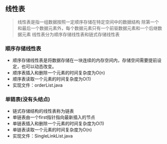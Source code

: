## 线性表
> 线性表是指一组数据按照一定顺序存储在特定空间中的数据结构
> 除第一个和最后一个数据元素外，每个数据元素只有一个前驱数据元素和一个后继数据元素
> 线性表分为顺序存储线性表和链式存储线性表
### 顺序存储线性表
- 顺序存储线性表是将数据存储在一块连续的内存空间内，存储空间需要提前设定，也可以动态改变。
- 顺序表插入和删除一个元素的时间复杂度为O(n)
- 顺序表读取一个元素的时间复杂度为O(1)
- 实现文件：orderList.java
### 单链表(没有头结点)
- 链式存储结构的线性表称为链表
- 单链表由一个first指针指向最新插入的节点
- 单链表插入和删除一个元素的时间复杂度为O(1)
- 单链表读取一个元素的时间复杂度为O(n)
- 实现文件：SingleLinkList.java  